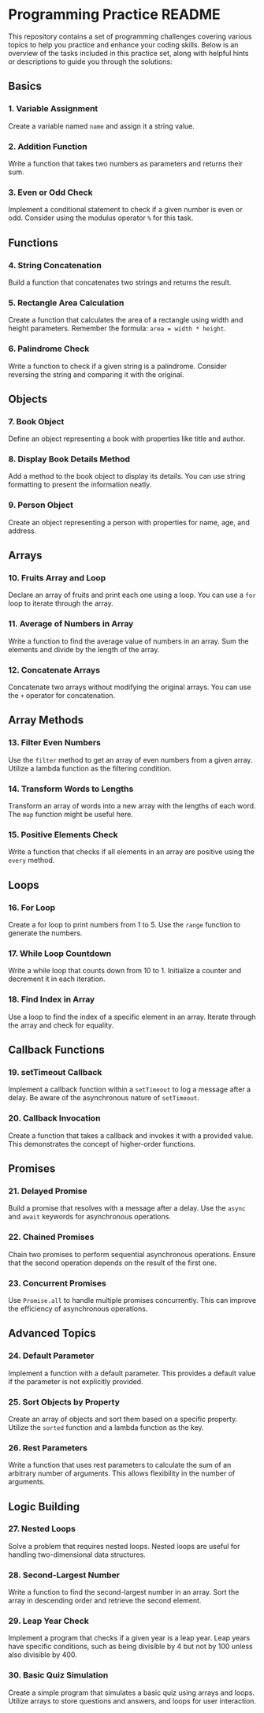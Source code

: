 # Programming Practice README

This repository contains a set of programming challenges covering various topics to help you practice and enhance your coding skills. Below is an overview of the tasks included in this practice set, along with helpful hints or descriptions to guide you through the solutions:

## Basics

### 1. Variable Assignment
Create a variable named `name` and assign it a string value.

### 2. Addition Function
Write a function that takes two numbers as parameters and returns their sum.

### 3. Even or Odd Check
Implement a conditional statement to check if a given number is even or odd. Consider using the modulus operator `%` for this task.

## Functions

### 4. String Concatenation
Build a function that concatenates two strings and returns the result.

### 5. Rectangle Area Calculation
Create a function that calculates the area of a rectangle using width and height parameters. Remember the formula: `area = width * height`.

### 6. Palindrome Check
Write a function to check if a given string is a palindrome. Consider reversing the string and comparing it with the original.

## Objects

### 7. Book Object
Define an object representing a book with properties like title and author.

### 8. Display Book Details Method
Add a method to the book object to display its details. You can use string formatting to present the information neatly.

### 9. Person Object
Create an object representing a person with properties for name, age, and address.

## Arrays

### 10. Fruits Array and Loop
Declare an array of fruits and print each one using a loop. You can use a `for` loop to iterate through the array.

### 11. Average of Numbers in Array
Write a function to find the average value of numbers in an array. Sum the elements and divide by the length of the array.

### 12. Concatenate Arrays
Concatenate two arrays without modifying the original arrays. You can use the `+` operator for concatenation.

## Array Methods

### 13. Filter Even Numbers
Use the `filter` method to get an array of even numbers from a given array. Utilize a lambda function as the filtering condition.

### 14. Transform Words to Lengths
Transform an array of words into a new array with the lengths of each word. The `map` function might be useful here.

### 15. Positive Elements Check
Write a function that checks if all elements in an array are positive using the `every` method.

## Loops

### 16. For Loop
Create a for loop to print numbers from 1 to 5. Use the `range` function to generate the numbers.

### 17. While Loop Countdown
Write a while loop that counts down from 10 to 1. Initialize a counter and decrement it in each iteration.

### 18. Find Index in Array
Use a loop to find the index of a specific element in an array. Iterate through the array and check for equality.

## Callback Functions

### 19. setTimeout Callback
Implement a callback function within a `setTimeout` to log a message after a delay. Be aware of the asynchronous nature of `setTimeout`.

### 20. Callback Invocation
Create a function that takes a callback and invokes it with a provided value. This demonstrates the concept of higher-order functions.

## Promises

### 21. Delayed Promise
Build a promise that resolves with a message after a delay. Use the `async` and `await` keywords for asynchronous operations.

### 22. Chained Promises
Chain two promises to perform sequential asynchronous operations. Ensure that the second operation depends on the result of the first one.

### 23. Concurrent Promises
Use `Promise.all` to handle multiple promises concurrently. This can improve the efficiency of asynchronous operations.

## Advanced Topics

### 24. Default Parameter
Implement a function with a default parameter. This provides a default value if the parameter is not explicitly provided.

### 25. Sort Objects by Property
Create an array of objects and sort them based on a specific property. Utilize the `sorted` function and a lambda function as the key.

### 26. Rest Parameters
Write a function that uses rest parameters to calculate the sum of an arbitrary number of arguments. This allows flexibility in the number of arguments.

## Logic Building

### 27. Nested Loops
Solve a problem that requires nested loops. Nested loops are useful for handling two-dimensional data structures.

### 28. Second-Largest Number
Write a function to find the second-largest number in an array. Sort the array in descending order and retrieve the second element.

### 29. Leap Year Check
Implement a program that checks if a given year is a leap year. Leap years have specific conditions, such as being divisible by 4 but not by 100 unless also divisible by 400.

### 30. Basic Quiz Simulation
Create a simple program that simulates a basic quiz using arrays and loops. Utilize arrays to store questions and answers, and loops for user interaction.

